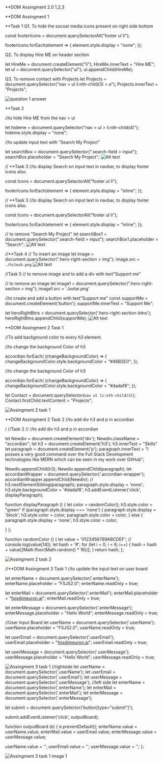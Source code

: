**DOM Assingment 2.0 1,2,3

**DOM Assingment 1

**Task 1 
Q1. To hide the socoal media icons present on right side bottom

const footerIcons = document.querySelectorAll("footer ul li");

footerIcons.forEach(element => {
    element.style.display = "none";
});

Q2. To display Hire ME on header section

let HireMe = document.createElement("li");
HireMe.innerText = "Hire ME";
let ul = document.querySelector("ul");
ul.appendChild(HireMe);

Q3.  To remove contact with Projects
let Projects = document.querySelector("nav > ul li:nth-child(3) > a");
Projects.innerText = "Projects";

![question 1 answer](image.png)

**Task 2 

//to hide Hire ME from the nav > ul

let hideme = document.querySelector("nav > ul > li:nth-child(4)");
hideme.style.display = "none";

//to update input text with "Search My Project"

let searchBox = document.querySelector(".search-field > input");
searchBox.placeholder = "Search My Project";
![Alt text](<task 2.png>)

// **Task 3 
//to display Search on input text in navbar, to display footer icons also.

const Icons = document.querySelectorAll("footer ul li");

footerIcons.forEach(element => {
    element.style.display = "inline";
});

// **Task 3 
//to display Search on input text in navbar, to display footer icons also.

const Icons = document.querySelectorAll("footer ul li");

footerIcons.forEach(element => {
    element.style.display = "inline";
});

// to remove "Search My Project"
let searchBox1 = document.querySelector(".search-field > input");
searchBox1.placeholder = "Search";
![Alt text](<task 3.png>)

//**Task 4
// To insert an image 
let image = document.querySelector(".hero-right-section > img");
image.src = `./hitesh.png`
![Alt text](task4.png)

//Task 5
// to remove image and to add a div with text"Support me"

// to remove an image
let image1 = document.querySelector(".hero-right-section > img");
image1.src = './avtar.png'

//to create and add a button with text"Support me"
const supportMe = document.createElement('button');
supportMe.innerText = "Support Me";

let heroRightBtns = document.querySelector('.hero-right-section-btns');
heroRightBtns.appendChild(supportMe);
![Alt text](image-1.png)



**DOM Assingment 2
Task 1

//To add background color to every h3 element.

//to change the background Color of h3
 
accordian.forEach( (changeBackgroundColor) => {
  changeBackgroundColor.style.backgroundColor = "#46B2E0";
});


//to change the background Color of h3
 
accordian.forEach( (changeBackgroundColor) => {
  changeBackgroundColor.style.backgroundColor = "#dadaf8";
});


let Contact = document.querySelector(`nav ul li:nth-child(3)`);
Contact.firstChild.textContent = "Projects";

![Assingment 2 task 1](image-2.png)

**DOM Assingment 2
Task 2
//to add div h3 and p in accordian

/ //Task 2
// //to add div h3 and p in accordian

let Newdiv = document.createElement('div');
Newdiv.className = "accordian";
let h3 = document.createElement('h3');
h3.innerText = "Skills"
let paragraph = document.createElement('p');
paragraph.innerText = "I posses a very good command over the Full Stack Development technologies like MERN which can be seen in my work over GitHub";

Newdiv.appendChild(h3);
Newdiv.appendChild(paragraph);
let accordianWrapper = document.querySelector('.accordian-wrapper');
accordianWrapper.appendChild(Newdiv);
// h3.nextElementSibling(paragraph);
paragraph.style.display = 'none';
h3.style.backgroundColor = '#dadaf8';
h3.addEventListener('click', displayParagraph);


function displayParagraph () {
  let color = randomColor();
 h3.style.color = "green"
  if (paragraph.style.display === 'none') {
    paragraph.style.display = 'block';
    h3.style.color = color;
    paragraph.style.color = color;
  } else {
    paragraph.style.display = 'none';
    h3.style.color = color;
    
  }
};

function randomColor () {
  let value = '0123456789ABCDEF';
  // console.log(value[14]);
  let hash = '#';
 for (let i = 0; i < 6; i++) {
   hash = hash + value[(Math.floor(Math.random() * 16))];
  }
  return hash;
};

![Assingment 2 task 2](image-3.png)


//**DOM Assingment 3 Task 1
//to update the input text on user board

let enterName = document.querySelector('.enterName');
enterName.placeholder = "FSJS2.0";
enterName.readOnly = true;

let enterMail = document.querySelector('.enterMail');
enterMail.placeholder = "fsjs@ineuron.ai";
enterMail.readOnly = true;

let enterMessage = document.querySelector('.enterMessage');
enterMessage.placeholder = "Hello World";
enterMessage.readOnly = true;


//User Input Board
let userName = document.querySelector('.userName');
userName.placeholder = "FSJS2.0";
userName.readOnly = true;

let userEmail = document.querySelector('.userEmail');
userEmail.placeholder = "fsjs@ineuron.ai";
userEmail.readOnly = true;

let userMessage = document.querySelector('.userMessage');
userMessage.placeholder = "Hello World";
userMessage.readOnly = true;

![Assingment 3 task 1](image-4.png)
//rightside
let userName = document.querySelector('.userName');
let userEmail = document.querySelector('.userEmail');
let userMessage = document.querySelector('.userMessage');
//left side
let enterName = document.querySelector('.enterName');
let enterMail = document.querySelector('.enterMail');
let enterMessage = document.querySelector('.enterMessage');

let submit  = document.querySelector('button[type="submit"]');

submit.addEventListener('click', outputBoard);

function outputBoard (e) {
e.preventDefault();
enterName.value = userName.value;
enterMail.value = userEmail.value;
enterMessage.value =    userMessage.value;

userName.value = '';
userEmail.value = '';
userMessage.value = '';
};

![Assingment 3 task 1 image 1](image-5.png)